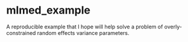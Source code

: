 # mlmed_example

A reproducible example that I hope will help solve a problem of overly-constrained random effects variance parameters.



